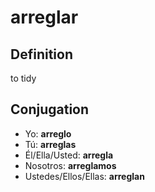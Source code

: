 # arreglar

## Definition
to tidy

## Conjugation

- Yo: **arreglo**
- Tú: **arreglas**
- Él/Ella/Usted: **arregla**
- Nosotros: **arreglamos**
- Ustedes/Ellos/Ellas: **arreglan**